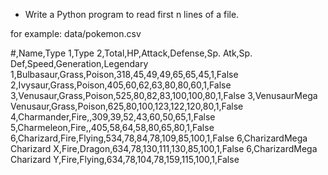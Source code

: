 * Write a Python program to read first n lines of a file.

for example: data/pokemon.csv

#,Name,Type 1,Type 2,Total,HP,Attack,Defense,Sp. Atk,Sp. Def,Speed,Generation,Legendary
1,Bulbasaur,Grass,Poison,318,45,49,49,65,65,45,1,False
2,Ivysaur,Grass,Poison,405,60,62,63,80,80,60,1,False
3,Venusaur,Grass,Poison,525,80,82,83,100,100,80,1,False
3,VenusaurMega Venusaur,Grass,Poison,625,80,100,123,122,120,80,1,False
4,Charmander,Fire,,309,39,52,43,60,50,65,1,False
5,Charmeleon,Fire,,405,58,64,58,80,65,80,1,False
6,Charizard,Fire,Flying,534,78,84,78,109,85,100,1,False
6,CharizardMega Charizard X,Fire,Dragon,634,78,130,111,130,85,100,1,False
6,CharizardMega Charizard Y,Fire,Flying,634,78,104,78,159,115,100,1,False